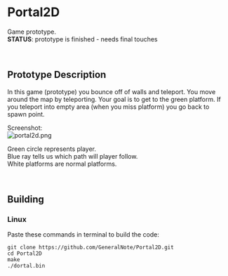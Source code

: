 # Portal2D
Game prototype.  
**STATUS**: prototype is finished - needs final touches

&nbsp;

## Prototype Description
In this game (prototype) you bounce off of walls and teleport. You move around the map by teleporting. Your goal is to get to the green platform. If you teleport into empty area (when you miss platform) you go back to spawn point.

Screenshot:  
![portal2d.png](http://i.imgur.com/MZFZcK8.png)

Green circle represents player.  
Blue ray tells us which path will player follow.  
White platforms are normal platforms.  

&nbsp;

## Building
### Linux
Paste these commands in terminal to build the code:
```
git clone https://github.com/GeneralNote/Portal2D.git
cd Portal2D
make
./dortal.bin
```
